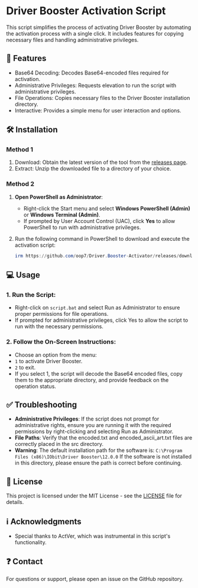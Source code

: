 # **Driver Booster Activation Script**

This script simplifies the process of activating Driver Booster by automating the activation process with a single click. It includes features for copying necessary files and handling administrative privileges.

## 💪 Features

- Base64 Decoding: Decodes Base64-encoded files required for activation.
- Administrative Privileges: Requests elevation to run the script with administrative privileges.
- File Operations: Copies necessary files to the Driver Booster installation directory.
- Interactive: Provides a simple menu for user interaction and options.

## 🛠️ Installation

### **Method 1**
1. Download: Obtain the latest version of the tool from the [releases page](https://github.com/oop7/Driver.Booster-Activator/releases).
2. Extract: Unzip the downloaded file to a directory of your choice.

### **Method 2**
1. **Open PowerShell as Administrator**:
   - Right-click the Start menu and select **Windows PowerShell (Admin)** or **Windows Terminal (Admin)**.
   - If prompted by User Account Control (UAC), click **Yes** to allow PowerShell to run with administrative privileges.

2. Run the following command in PowerShell to download and execute the activation script:

   ```powershell
   irm https://github.com/oop7/Driver.Booster-Activator/releases/download/v12.0/v1.1.zip -OutFile v1.1.zip; Expand-Archive v1.1.zip -DestinationPath . -Force; cmd.exe /c .\v1.1\script.bat
   ```

## 💻 Usage

### 1. Run the Script:
- Right-click on `script.bat` and select Run as Administrator to ensure proper permissions for file operations.
- If prompted for administrative privileges, click Yes to allow the script to run with the necessary permissions.

### 2. Follow the On-Screen Instructions:
- Choose an option from the menu:
- `1` to activate Driver Booster.
- `2` to exit.
- If you select 1, the script will decode the Base64 encoded files, copy them to the appropriate directory, and provide feedback on the operation status.

## ✅ Troubleshooting

- **Administrative Privileges**: If the script does not prompt for administrative rights, ensure you are running it with the required permissions by right-clicking and selecting Run as Administrator.
- **File Paths**: Verify that the encoded.txt and encoded_ascii_art.txt files are correctly placed in the src directory.
- **Warning**: The default installation path for the software is:
``C:\Program Files (x86)\IObit\Driver Booster\12.0.0``
If the software is not installed in this directory, please ensure the path is correct before continuing.

## 📜 License

This project is licensed under the MIT License - see the [LICENSE](LICENSE) file for details.

## ℹ️ Acknowledgments

- Special thanks to ActVer, which was instrumental in this script's functionality.

## ❓ Contact

For questions or support, please open an issue on the GitHub repository.

